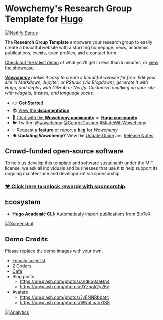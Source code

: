 # Wowchemy's Research Group Template for [Hugo](https://github.com/gohugoio/hugo)

[![Netlify Status](https://api.netlify.com/api/v1/badges/dac77043-8b8e-451e-84dd-c829f46c8839/deploy-status)](https://app.netlify.com/sites/nsf-ocular-bias/deploys)


The **Research Group Template** empowers your research group to easily create a beautiful website with a stunning homepage, news, academic publications, events, team profiles, and a contact form.

[Check out the latest demo](https://research-group.netlify.app/) of what you'll get in less than 5 minutes, or [view the showcase](https://wowchemy.com/user-stories/).

_[**Wowchemy**](https://wowchemy.com) makes it easy to create a beautiful website for free. Edit your site in Markdown, Jupyter, or RStudio (via Blogdown), generate it with Hugo, and deploy with GitHub or Netlify. Customize anything on your site with widgets, themes, and language packs._

- 👉 [**Get Started**](https://wowchemy.com/templates/)
- 📚 [View the **documentation**](https://wowchemy.com/docs/)
- 💬 [Chat with the **Wowchemy community**](https://discord.gg/z8wNYzb) or [**Hugo community**](https://discourse.gohugo.io)
- 🐦 Twitter: [@wowchemy](https://twitter.com/wowchemy) [@GeorgeCushen](https://twitter.com/GeorgeCushen) [#MadeWithWowchemy](https://twitter.com/search?q=(%23MadeWithWowchemy%20OR%20%23MadeWithAcademic)&src=typed_query)
- 💡 [Request a **feature** or report a **bug** for _Wowchemy_](https://github.com/wowchemy/wowchemy-hugo-modules/issues)
- ⬆️ **Updating Wowchemy?** View the [Update Guide](https://wowchemy.com/docs/update/) and [Release Notes](https://github.com/wowchemy/wowchemy-hugo-modules/releases)

## Crowd-funded open-source software

To help us develop this template and software sustainably under the MIT license, we ask all individuals and businesses that use it to help support its ongoing maintenance and development via sponsorship.

### [❤️ Click here to unlock rewards with sponsorship](https://wowchemy.com/sponsor/)

## Ecosystem

* **[Hugo Academic CLI](https://github.com/wowchemy/hugo-academic-cli/):** Automatically import publications from BibTeX

[![Screenshot](./preview.png)](https://wowchemy.com/templates/)

## Demo Credits

Please replace the demo images with your own.

- [Female scientist](https://unsplash.com/photos/uVnRa6mOLOM)
- [2 Coders](https://unsplash.com/photos/kwzWjTnDPLk)
- [Cafe](https://unsplash.com/photos/RnDGGnMEOao)
- Blog posts
  - https://unsplash.com/photos/AndE50aaHn4
  - https://unsplash.com/photos/OYzbqk2y26c
- Avatars
  - https://unsplash.com/photos/5yENNRbbat4
  - https://unsplash.com/photos/WNoLnJo7tS8

[![Analytics](https://ga-beacon.appspot.com/UA-78646709-2/starter-research-group/readme?pixel)](https://github.com/igrigorik/ga-beacon)
